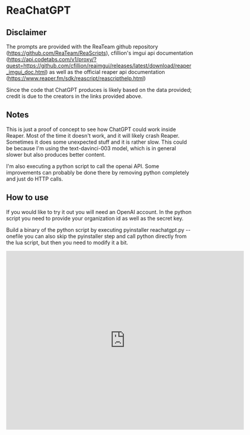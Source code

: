 # ReaChatGPT

## Disclaimer
The prompts are provided with the ReaTeam github repository (https://github.com/ReaTeam/ReaScripts), cfillion's imgui api documentation (https://api.codetabs.com/v1/proxy/?quest=https://github.com/cfillion/reaimgui/releases/latest/download/reaper_imgui_doc.html) as well as the official reaper api documentation (https://www.reaper.fm/sdk/reascript/reascripthelp.html) 

Since the code that ChatGPT produces is likely based on the data provided; credit is due to the creators in the links provided above.

## Notes
This is just a proof of concept to see how ChatGPT could work inside Reaper. Most of the time it doesn't work, and it will likely crash Reaper. Sometimes it does some unexpected stuff and it is rather slow. This could be because I'm using the text-davinci-003 model, which is in general slower but also produces better content. 

I'm also executing a python script to call the openai API. Some improvements can probably be done there by removing python completely and just do HTTP calls.

## How to use
If you would like to try it out you will need an OpenAI account. In the python script you need to provide your organization id as well as the secret key. 

Build a binary of the python script by executing pyinstaller reachatgpt.py --onefile you can also skip the pyinstaller step and call python directly from the lua script, but then you need to modify it a bit.


<iframe
    width="640"
    height="480"
    src="https://www.youtube.com/watch?v=1kS-peS3RLw&ab_channel=FilipConic"
    frameborder="0"
    allow="encrypted-media"
    allowfullscreen
>
</iframe>
